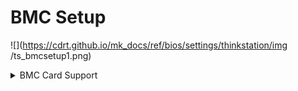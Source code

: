 # BMC Setup #
<!--![](https://cdrt.github.io/mk_docs/ref/bios/settings/thinkstation/img
   (https://cdrt.github.io/mk_docs/ref/bios/settings/thinkstation/img
   csetup.png)-->
![](https://cdrt.github.io/mk_docs/ref/bios/settings/thinkstation/img
   /ts_bmcsetup1.png)

<details><summary>BMC Card Support</summary>

Options:

1. **Disabled**. Default. Disables use of BMC card and the following BMC items will be hidden.
2. Enabled - Enables use of BMC card.


</detail>


